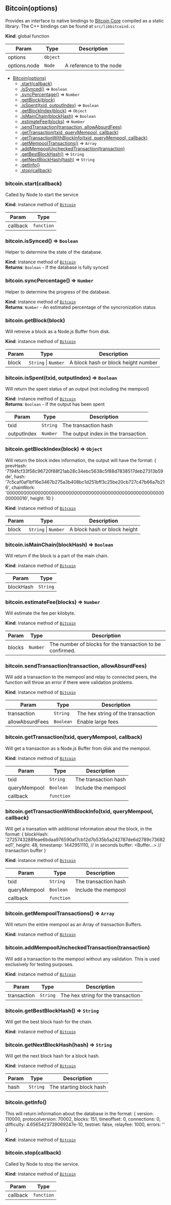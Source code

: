 <a name="Bitcoin"></a>
## Bitcoin(options)
Provides an interface to native bindings to [Bitcoin Core](https://github.com/bitcoin/bitcoin)
compiled as a static library. The C++ bindings can be found at `src/libbitcoind.cc`

**Kind**: global function  

| Param | Type | Description |
| --- | --- | --- |
| options | <code>Object</code> |  |
| options.node | <code>Node</code> | A reference to the node |


* [Bitcoin(options)](#Bitcoin)
  * [.start(callback)](#Bitcoin+start)
  * [.isSynced()](#Bitcoin+isSynced) ⇒ <code>Boolean</code>
  * [.syncPercentage()](#Bitcoin+syncPercentage) ⇒ <code>Number</code>
  * [.getBlock(block)](#Bitcoin+getBlock)
  * [.isSpent(txid, outputIndex)](#Bitcoin+isSpent) ⇒ <code>Boolean</code>
  * [.getBlockIndex(block)](#Bitcoin+getBlockIndex) ⇒ <code>Object</code>
  * [.isMainChain(blockHash)](#Bitcoin+isMainChain) ⇒ <code>Boolean</code>
  * [.estimateFee(blocks)](#Bitcoin+estimateFee) ⇒ <code>Number</code>
  * [.sendTransaction(transaction, allowAbsurdFees)](#Bitcoin+sendTransaction)
  * [.getTransaction(txid, queryMempool, callback)](#Bitcoin+getTransaction)
  * [.getTransactionWithBlockInfo(txid, queryMempool, callback)](#Bitcoin+getTransactionWithBlockInfo)
  * [.getMempoolTransactions()](#Bitcoin+getMempoolTransactions) ⇒ <code>Array</code>
  * [.addMempoolUncheckedTransaction(transaction)](#Bitcoin+addMempoolUncheckedTransaction)
  * [.getBestBlockHash()](#Bitcoin+getBestBlockHash) ⇒ <code>String</code>
  * [.getNextBlockHash(hash)](#Bitcoin+getNextBlockHash) ⇒ <code>String</code>
  * [.getInfo()](#Bitcoin+getInfo)
  * [.stop(callback)](#Bitcoin+stop)

<a name="Bitcoin+start"></a>
### bitcoin.start(callback)
Called by Node to start the service

**Kind**: instance method of <code>[Bitcoin](#Bitcoin)</code>  

| Param | Type |
| --- | --- |
| callback | <code>function</code> | 

<a name="Bitcoin+isSynced"></a>
### bitcoin.isSynced() ⇒ <code>Boolean</code>
Helper to determine the state of the database.

**Kind**: instance method of <code>[Bitcoin](#Bitcoin)</code>  
**Returns**: <code>Boolean</code> - If the database is fully synced  
<a name="Bitcoin+syncPercentage"></a>
### bitcoin.syncPercentage() ⇒ <code>Number</code>
Helper to determine the progress of the database.

**Kind**: instance method of <code>[Bitcoin](#Bitcoin)</code>  
**Returns**: <code>Number</code> - An estimated percentage of the syncronization status  
<a name="Bitcoin+getBlock"></a>
### bitcoin.getBlock(block)
Will retreive a block as a Node.js Buffer from disk.

**Kind**: instance method of <code>[Bitcoin](#Bitcoin)</code>  

| Param | Type | Description |
| --- | --- | --- |
| block | <code>String</code> &#124; <code>Number</code> | A block hash or block height number |

<a name="Bitcoin+isSpent"></a>
### bitcoin.isSpent(txid, outputIndex) ⇒ <code>Boolean</code>
Will return the spent status of an output (not including the mempool)

**Kind**: instance method of <code>[Bitcoin](#Bitcoin)</code>  
**Returns**: <code>Boolean</code> - If the output has been spent  

| Param | Type | Description |
| --- | --- | --- |
| txid | <code>String</code> | The transaction hash |
| outputIndex | <code>Number</code> | The output index in the transaction |

<a name="Bitcoin+getBlockIndex"></a>
### bitcoin.getBlockIndex(block) ⇒ <code>Object</code>
Will return the block index information, the output will have the format:
{
  prevHash: '7194fcf33f58c96720f88f21ab28c34ebc5638c5f88d7838517deb27313b59de',
  hash: '7c5caf0af1bf16e3467b275a3b408bc1d251bff3c25be20cb727c47b66a7b216',
  chainWork: '0000000000000000000000000000000000000000000000000000000000000016',
  height: 10
}

**Kind**: instance method of <code>[Bitcoin](#Bitcoin)</code>  

| Param | Type | Description |
| --- | --- | --- |
| block | <code>String</code> &#124; <code>Number</code> | A block hash or block height |

<a name="Bitcoin+isMainChain"></a>
### bitcoin.isMainChain(blockHash) ⇒ <code>Boolean</code>
Will return if the block is a part of the main chain.

**Kind**: instance method of <code>[Bitcoin](#Bitcoin)</code>  

| Param | Type |
| --- | --- |
| blockHash | <code>String</code> | 

<a name="Bitcoin+estimateFee"></a>
### bitcoin.estimateFee(blocks) ⇒ <code>Number</code>
Will estimate the fee per kilobyte.

**Kind**: instance method of <code>[Bitcoin](#Bitcoin)</code>  

| Param | Type | Description |
| --- | --- | --- |
| blocks | <code>Number</code> | The number of blocks for the transaction to be confirmed. |

<a name="Bitcoin+sendTransaction"></a>
### bitcoin.sendTransaction(transaction, allowAbsurdFees)
Will add a transaction to the mempool and relay to connected peers, the function
will throw an error if there were validation problems.

**Kind**: instance method of <code>[Bitcoin](#Bitcoin)</code>  

| Param | Type | Description |
| --- | --- | --- |
| transaction | <code>String</code> | The hex string of the transaction |
| allowAbsurdFees | <code>Boolean</code> | Enable large fees |

<a name="Bitcoin+getTransaction"></a>
### bitcoin.getTransaction(txid, queryMempool, callback)
Will get a transaction as a Node.js Buffer from disk and the mempool.

**Kind**: instance method of <code>[Bitcoin](#Bitcoin)</code>  

| Param | Type | Description |
| --- | --- | --- |
| txid | <code>String</code> | The transaction hash |
| queryMempool | <code>Boolean</code> | Include the mempool |
| callback | <code>function</code> |  |

<a name="Bitcoin+getTransactionWithBlockInfo"></a>
### bitcoin.getTransactionWithBlockInfo(txid, queryMempool, callback)
Will get a transation with additional information about the block, in the format:
{
  blockHash: '2725743288feae6bdaa976590af7cb12d7b535b5a242787de6d2789c73682ed1',
  height: 48,
  timestamp: 1442951110, // in seconds
  buffer: <Buffer...> // transaction buffer
}

**Kind**: instance method of <code>[Bitcoin](#Bitcoin)</code>  

| Param | Type | Description |
| --- | --- | --- |
| txid | <code>String</code> | The transaction hash |
| queryMempool | <code>Boolean</code> | Include the mempool |
| callback | <code>function</code> |  |

<a name="Bitcoin+getMempoolTransactions"></a>
### bitcoin.getMempoolTransactions() ⇒ <code>Array</code>
Will return the entire mempool as an Array of transaction Buffers.

**Kind**: instance method of <code>[Bitcoin](#Bitcoin)</code>  
<a name="Bitcoin+addMempoolUncheckedTransaction"></a>
### bitcoin.addMempoolUncheckedTransaction(transaction)
Will add a transaction to the mempool without any validation. This is used
exclusively for testing purposes.

**Kind**: instance method of <code>[Bitcoin](#Bitcoin)</code>  

| Param | Type | Description |
| --- | --- | --- |
| transaction | <code>String</code> | The hex string for the transaction |

<a name="Bitcoin+getBestBlockHash"></a>
### bitcoin.getBestBlockHash() ⇒ <code>String</code>
Will get the best block hash for the chain.

**Kind**: instance method of <code>[Bitcoin](#Bitcoin)</code>  
<a name="Bitcoin+getNextBlockHash"></a>
### bitcoin.getNextBlockHash(hash) ⇒ <code>String</code>
Will get the next block hash for a block hash.

**Kind**: instance method of <code>[Bitcoin](#Bitcoin)</code>  

| Param | Type | Description |
| --- | --- | --- |
| hash | <code>String</code> | The starting block hash |

<a name="Bitcoin+getInfo"></a>
### bitcoin.getInfo()
This will return information about the database in the format:
{
  version: 110000,
  protocolversion: 70002,
  blocks: 151,
  timeoffset: 0,
  connections: 0,
  difficulty: 4.6565423739069247e-10,
  testnet: false,
  relayfee: 1000,
  errors: ''
}

**Kind**: instance method of <code>[Bitcoin](#Bitcoin)</code>  
<a name="Bitcoin+stop"></a>
### bitcoin.stop(callback)
Called by Node to stop the service.

**Kind**: instance method of <code>[Bitcoin](#Bitcoin)</code>  

| Param | Type |
| --- | --- |
| callback | <code>function</code> | 

